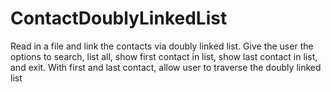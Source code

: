 # ContactDoublyLinkedList 
Read in a file and link the contacts via doubly linked list. Give the user the options to search, list all, show first contact in list, show last contact in list, and exit. With first and last contact, allow user to traverse the doubly linked list
